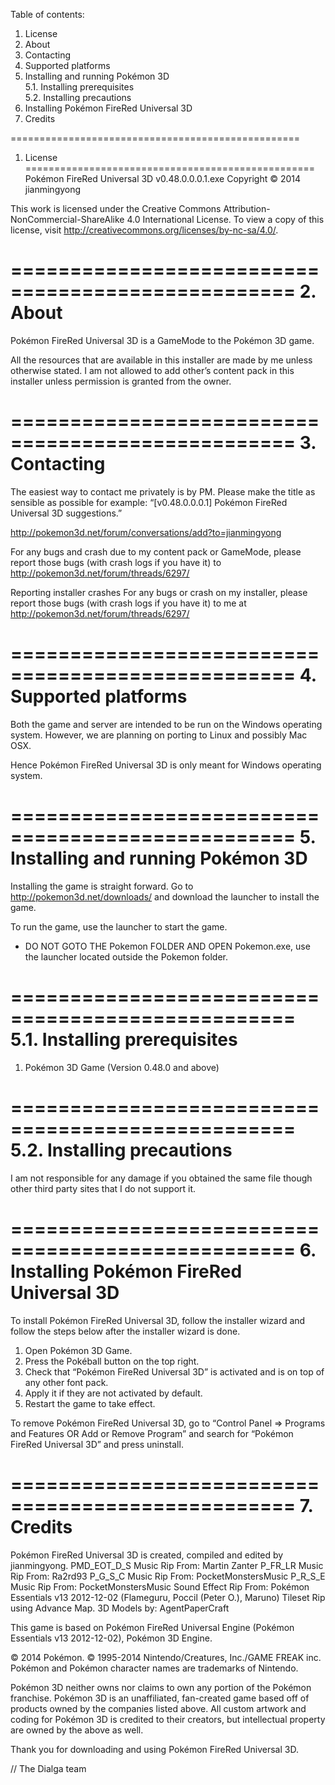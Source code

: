 Table of contents:<br />
1. License<br />
2. About<br />
3. Contacting<br />
4. Supported platforms<br />
5. Installing and running Pokémon 3D<br />
5.1. Installing prerequisites<br />
5.2. Installing precautions<br />
6. Installing Pokémon FireRed Universal 3D<br />
7. Credits<br />

==================================================
1.	License
==================================================
Pokémon FireRed Universal 3D v0.48.0.0.0.1.exe
Copyright © 2014 jianmingyong

This work is licensed under the Creative Commons Attribution-NonCommercial-ShareAlike 4.0 International License. To view a copy of this license, visit http://creativecommons.org/licenses/by-nc-sa/4.0/.

==================================================
2.	About
==================================================
Pokémon FireRed Universal 3D is a GameMode to the Pokémon 3D game.

All the resources that are available in this installer are made by me unless otherwise stated. I am not allowed to add other’s content pack in this installer unless permission is granted from the owner.

==================================================
3.	Contacting
==================================================
The easiest way to contact me privately is by PM. Please make the title as sensible as possible for example: “[v0.48.0.0.0.1] Pokémon FireRed Universal 3D suggestions.”

http://pokemon3d.net/forum/conversations/add?to=jianmingyong

For any bugs and crash due to my content pack or GameMode, please report those bugs (with crash logs if you have it) to http://pokemon3d.net/forum/threads/6297/ 

Reporting installer crashes
For any bugs or crash on my installer, please report those bugs (with crash logs if you have it) to me at http://pokemon3d.net/forum/threads/6297/ 

==================================================
4.	Supported platforms
==================================================
Both the game and server are intended to be run on the Windows operating system. However, we are planning on porting to Linux and possibly Mac OSX.

Hence Pokémon FireRed Universal 3D is only meant for Windows operating system.

==================================================
5.	Installing and running Pokémon 3D
==================================================
Installing the game is straight forward. Go to http://pokemon3d.net/downloads/ and download the launcher to install the game.

To run the game, use the launcher to start the game.
* DO NOT GOTO THE Pokemon FOLDER AND OPEN Pokemon.exe, use the launcher located outside the Pokemon folder.

==================================================
5.1.	Installing prerequisites
==================================================
1.	Pokémon 3D Game (Version 0.48.0 and above)

==================================================
5.2.	Installing precautions
==================================================
I am not responsible for any damage if you obtained the same file though other third party sites that I do not support it.

==================================================
6.	Installing Pokémon FireRed Universal 3D
==================================================
To install Pokémon FireRed Universal 3D, follow the installer wizard and follow the steps below after the installer wizard is done.

1.	Open Pokémon 3D Game.
2.	Press the Pokéball button on the top right.
3.	Check that “Pokémon FireRed Universal 3D” is activated and is on top of any other font pack. 
4.	Apply it if they are not activated by default.
5.	Restart the game to take effect.

To remove Pokémon FireRed Universal 3D, go to “Control Panel => Programs and Features OR Add or Remove Program” and search for “Pokémon FireRed Universal 3D” and press uninstall.

==================================================
7.	Credits
==================================================
Pokémon FireRed Universal 3D is created, compiled and edited by jianmingyong.
PMD_EOT_D_S Music Rip From: Martin Zanter
P_FR_LR Music Rip From: Ra2rd93
P_G_S_C Music Rip From: PocketMonstersMusic
P_R_S_E Music Rip From: PocketMonstersMusic
Sound Effect Rip From: Pokémon Essentials v13 2012-12-02 (Flameguru, Poccil (Peter O.), Maruno)
Tileset Rip using Advance Map.
3D Models by: AgentPaperCraft

This game is based on Pokémon FireRed Universal Engine (Pokémon Essentials v13 2012-12-02), Pokémon 3D Engine.

© 2014 Pokémon. © 1995-2014 Nintendo/Creatures, Inc./GAME FREAK inc. Pokémon and Pokémon character names are trademarks of Nintendo.

Pokémon 3D neither owns nor claims to own any portion of the Pokémon franchise. Pokémon 3D is an unaffiliated, fan-created game based off of products owned by the companies listed above. All custom artwork and coding for Pokémon 3D is credited to their creators, but intellectual property are owned by the above as well.

Thank you for downloading and using Pokémon FireRed Universal 3D.

// The Dialga team